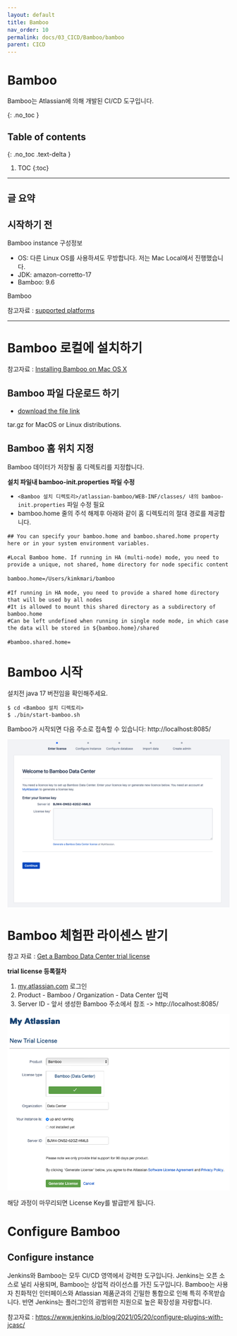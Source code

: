 ```yaml
---
layout: default
title: Bamboo
nav_order: 10
permalink: docs/03_CICD/Bamboo/bamboo
parent: CICD
---
```


# Bamboo

Bamboo는 Atlassian에 의해 개발된 CI/CD 도구입니다.

{: .no_toc }

## Table of contents
{: .no_toc .text-delta }

1. TOC
{:toc}

---

## 글 요약


## 시작하기 전

Bamboo instance 구성정보
- OS: 다른 Linux OS를 사용하셔도 무방합니다. 저는 Mac Local에서 진행했습니다.
- JDK: amazon-corretto-17
- Bamboo: 9.6

Bamboo 

참고자료 : [supported platforms](https://confluence.atlassian.com/bamboo/supported-platforms-289276764.html)

---

# Bamboo 로컬에 설치하기

참고자료 : [Installing Bamboo on Mac OS X](https://confluence.atlassian.com/bamboo/installing-bamboo-on-mac-os-x-289276789.html)

## Bamboo 파일 다운로드 하기

- [download the file link](https://www.atlassian.com/software/bamboo/download)

tar.gz for MacOS or Linux distributions.

## Bamboo 홈 위치 지정

Bamboo 데이터가 저장될 홈 디렉토리를 지정합니다.

**설치 파일내 bamboo-init.properties 파일 수정**
- `<Bamboo 설치 디렉토리>/atlassian-bamboo/WEB-INF/classes/ 내의 bamboo-init.properties` 파일 수정 필요
- bamboo.home 줄의 주석 해제후 아래와 같이 홈 디렉토리의 절대 경로를 제공합니다.

```properties
## You can specify your bamboo.home and bamboo.shared.home property here or in your system environment variables.

#Local Bamboo home. If running in HA (multi-node) mode, you need to provide a unique, not shared, home directory for node specific content

bamboo.home=/Users/kimkmari/bamboo

#If running in HA mode, you need to provide a shared home directory that will be used by all nodes
#It is allowed to mount this shared directory as a subdirectory of bamboo.home
#Can be left undefined when running in single node mode, in which case the data will be stored in ${bamboo.home}/shared

#bamboo.shared.home=
```

# Bamboo 시작

설치전 java 17 버전임을 확인해주세요.

```shell
$ cd <Bamboo 설치 디렉토리>
$ ./bin/start-bamboo.sh
```

Bamboo가 시작되면 다음 주소로 접속할 수 있습니다: http://localhost:8085/

![img-1.png](img-1.png)

# Bamboo 체험판 라이센스 받기

참고 자료 : [Get a Bamboo Data Center trial license](https://confluence.atlassian.com/bamboo/get-a-bamboo-data-center-trial-license-1189482375.html)

**trial license 등록절차**

1. [my.atlassian.com](https://my.atlassian.com/license/evaluation) 로그인
2. Product - Bamboo / Organization - Data Center 입력
3. Server ID - 앞서 생성한 Bamboo 주소에서 참조 -> http://localhost:8085/

![img-2.png](img-2.png)

해당 과정이 마무리되면 License Key를 발급받게 됩니다.

# Configure Bamboo

## Configure instance

Jenkins와 Bamboo는 모두 CI/CD 영역에서 강력한 도구입니다. Jenkins는 오픈 소스로 널리 사용되며, Bamboo는 상업적 라이선스를 가진 도구입니다. Bamboo는 사용자 친화적인 인터페이스와 Atlassian 제품군과의 긴밀한 통합으로 인해 특히 주목받습니다. 반면 Jenkins는 플러그인의 광범위한 지원으로 높은 확장성을 자랑합니다.


참고자료 : https://www.jenkins.io/blog/2021/05/20/configure-plugins-with-jcasc/
